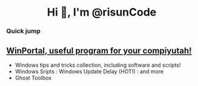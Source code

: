 <h1 align="center">Hi 👋, I'm @risunCode</h1> 

### Quick jump 
## [WinPortal, useful program for your compiyutah!](https://github.com/risunCode/WinPortal)
- Windows tips and tricks collection, including software and scripts!
- Windows Sripts
  : Windows Update Delay (HOT!)
  : and more
- Ghost Toolbox

<!-- << wtf is docsify, github readme is alr the docs 🗿>> -->
